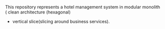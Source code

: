 This repository represents a hotel management system in modular monolith ( clean architecture (hexagonal)
+ vertical slice(slicing around business services).
